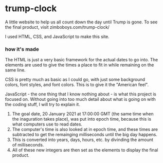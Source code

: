 # trump-clock
A little website to help us all count down the day until Trump is gone. To see the final product, visit zimboboys.com/trump-clock/

I used HTML, CSS, and JavaScript to make this site.

### how it's made
The HTML is just a very basic framework for the actual dates to go into. The <span> elements are used to give the times a place to fit in while remaining on the same line.

CSS is pretty much as basic as I could go, with just some background colors, font styles, and font colors. This is to give it the "American feel".

JavaScript - the one thing that I know nothing about - is what this project is focused on. Without going into too much detail about what is going on with the coding stuff, I will try to explain it.

1. The goal date, 20 January 2021 at 17:00:00 GMT (the same time when the inaguration takes place), was put into epoch time, because this is what computers use to read dates.
2. The computer's time is also looked at in epoch time, and these times are subtracted to get the remainging milliseconds until the big day happens.
3. This is converted into years, days, hours, etc. by divinding the amount of milliseconds.
4. All of these new integers are then set as the <span> elements to display the final product.